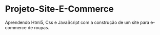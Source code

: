 # Projeto-Site-E-Commerce
Aprendendo Html5, Css e JavaScript com a construção de um site para e-commerce de roupas.
